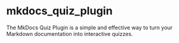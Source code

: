 # mkdocs_quiz_plugin
The MkDocs Quiz Plugin is a simple and effective way to turn your Markdown documentation into interactive quizzes.
